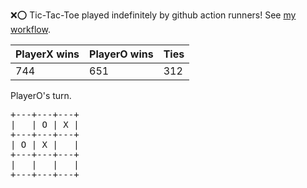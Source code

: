 :x::o: Tic-Tac-Toe played indefinitely by github action runners! See [my workflow](.github/workflows/play.yaml).

|PlayerX wins|PlayerO wins|Ties|
|-|-|-|
|744|651|312|

PlayerO's turn.

<pre>
+---+---+---+
|   | O | X |
+---+---+---+
| O | X |   |
+---+---+---+
|   |   |   |
+---+---+---+
</pre>